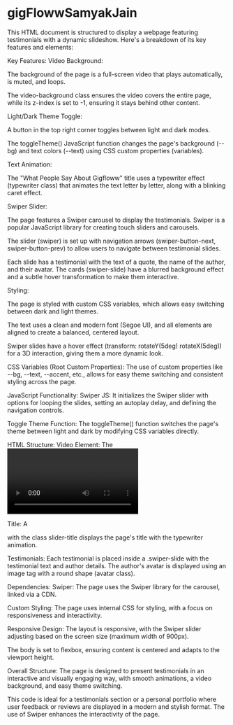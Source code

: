 # gigFlowwSamyakJain

This HTML document is structured to display a webpage featuring testimonials with a dynamic slideshow. Here's a breakdown of its key features and elements:

Key Features:
Video Background:

The background of the page is a full-screen video that plays automatically, is muted, and loops.

The video-background class ensures the video covers the entire page, while its z-index is set to -1, ensuring it stays behind other content.

Light/Dark Theme Toggle:

A button in the top right corner toggles between light and dark modes.

The toggleTheme() JavaScript function changes the page's background (--bg) and text colors (--text) using CSS custom properties (variables).

Text Animation:

The "What People Say About Gigfloww" title uses a typewriter effect (typewriter class) that animates the text letter by letter, along with a blinking caret effect.

Swiper Slider:

The page features a Swiper carousel to display the testimonials. Swiper is a popular JavaScript library for creating touch sliders and carousels.

The slider (swiper) is set up with navigation arrows (swiper-button-next, swiper-button-prev) to allow users to navigate between testimonial slides.

Each slide has a testimonial with the text of a quote, the name of the author, and their avatar. The cards (swiper-slide) have a blurred background effect and a subtle hover transformation to make them interactive.

Styling:

The page is styled with custom CSS variables, which allows easy switching between dark and light themes.

The text uses a clean and modern font (Segoe UI), and all elements are aligned to create a balanced, centered layout.

Swiper slides have a hover effect (transform: rotateY(5deg) rotateX(5deg)) for a 3D interaction, giving them a more dynamic look.

CSS Variables (Root Custom Properties):
The use of custom properties like --bg, --text, --accent, etc., allows for easy theme switching and consistent styling across the page.

JavaScript Functionality:
Swiper JS: It initializes the Swiper slider with options for looping the slides, setting an autoplay delay, and defining the navigation controls.

Toggle Theme Function: The toggleTheme() function switches the page's theme between light and dark by modifying CSS variables directly.

HTML Structure:
Video Element: The <video> tag embeds the background video. It’s set to autoplay, mute, and loop for an engaging experience.

Title: A <div> with the class slider-title displays the page's title with the typewriter animation.

Testimonials: Each testimonial is placed inside a .swiper-slide with the testimonial text and author details. The author's avatar is displayed using an image tag with a round shape (avatar class).

Dependencies:
Swiper: The page uses the Swiper library for the carousel, linked via a CDN.

Custom Styling: The page uses internal CSS for styling, with a focus on responsiveness and interactivity.

Responsive Design:
The layout is responsive, with the Swiper slider adjusting based on the screen size (maximum width of 900px).

The body is set to flexbox, ensuring content is centered and adapts to the viewport height.

Overall Structure:
The page is designed to present testimonials in an interactive and visually engaging way, with smooth animations, a video background, and easy theme switching.

This code is ideal for a testimonials section or a personal portfolio where user feedback or reviews are displayed in a modern and stylish format. The use of Swiper enhances the interactivity of the page.
